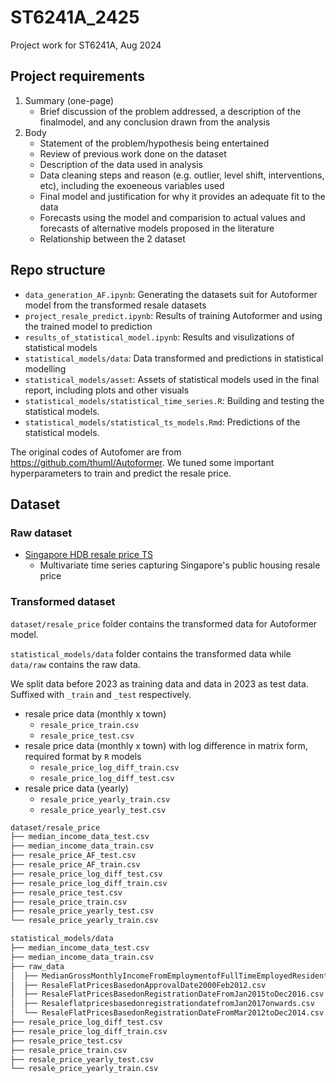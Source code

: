 # ST6241A_2425
Project work for ST6241A, Aug 2024

## Project requirements

1. Summary (one-page)
    - Brief discussion of the problem addressed, a description of the finalmodel, and any conclusion drawn from the analysis
2. Body
    - Statement of the problem/hypothesis being entertained
    - Review of previous work done on the dataset
    - Description of the data used in analysis
    - Data cleaning steps and reason (e.g. outlier, level shift, interventions, etc), including the exoeneous variables used
    - Final model and justification for why it provides an adequate fit to the data
    - Forecasts using the model and comparision to actual values and forecasts of alternative models proposed in the literature
    - Relationship between the 2 dataset

## Repo structure
- `data_generation_AF.ipynb`: Generating the datasets suit for Autoformer model from the transformed resale datasets
- `project_resale_predict.ipynb`: Results of training Autoformer and using the trained model to prediction
- `results_of_statistical_model.ipynb`: Results and visulizations of statistical models
- `statistical_models/data`: Data transformed and predictions in statistical modelling
- `statistical_models/asset`: Assets of statistical models used in the final report, including plots and other visuals
- `statistical_models/statistical_time_series.R`: Building and testing the statistical models.
- `statistical_models/statistical_ts_models.Rmd`: Predictions of the statistical models.

The original codes of Autofomer are from https://github.com/thuml/Autoformer. We tuned some important hyperparameters to train and predict the resale price.

## Dataset

### Raw dataset

- [Singapore HDB resale price TS](https://data.gov.sg/collections/189/view)
    - Multivariate time series capturing Singapore's public housing resale price

### Transformed dataset

`dataset/resale_price` folder contains the transformed data for Autoformer model.

`statistical_models/data` folder contains the transformed data while `data/raw` contains the raw data.

We split data before 2023 as training data and data in 2023 as test data.
Suffixed with `_train` and `_test` respectively.

- resale price data (monthly x town)
    - `resale_price_train.csv`
    - `resale_price_test.csv`
- resale price data (monthly x town) with log difference in matrix form,
  required format by `R` models
    - `resale_price_log_diff_train.csv`
    - `resale_price_log_diff_test.csv`
- resale price data (yearly)
    - `resale_price_yearly_train.csv`
    - `resale_price_yearly_test.csv`

```bash
dataset/resale_price
├── median_income_data_test.csv
├── median_income_data_train.csv
├── resale_price_AF_test.csv
├── resale_price_AF_train.csv
├── resale_price_log_diff_test.csv
├── resale_price_log_diff_train.csv
├── resale_price_test.csv
├── resale_price_train.csv
├── resale_price_yearly_test.csv
└── resale_price_yearly_train.csv

statistical_models/data
├── median_income_data_test.csv
├── median_income_data_train.csv
├── raw_data
│  ├── MedianGrossMonthlyIncomeFromEmploymentofFullTimeEmployedResidentsTotal.csv
│  ├── ResaleFlatPricesBasedonApprovalDate2000Feb2012.csv
│  ├── ResaleFlatPricesBasedonRegistrationDateFromJan2015toDec2016.csv
│  ├── ResaleflatpricesbasedonregistrationdatefromJan2017onwards.csv
│  └── ResaleFlatPricesBasedonRegistrationDateFromMar2012toDec2014.csv
├── resale_price_log_diff_test.csv
├── resale_price_log_diff_train.csv
├── resale_price_test.csv
├── resale_price_train.csv
├── resale_price_yearly_test.csv
└── resale_price_yearly_train.csv
```

